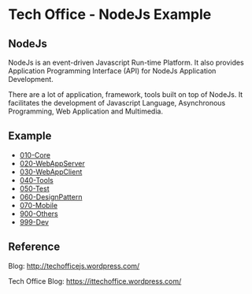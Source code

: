 # Tech Office - NodeJs Example

## NodeJs
NodeJs is an event-driven Javascript Run-time Platform. It also provides Application Programming Interface (API) for NodeJs Application Development.

There are a lot of application, framework, tools built on top of NodeJs. It facilitates the development of Javascript Language, Asynchronous Programming, Web Application and Multimedia.

## Example
* [010-Core](010-Core/)
* [020-WebAppServer](020-WebAppServer/)
* [030-WebAppClient](030-WebAppClient/)
* [040-Tools](040-Tools/)
* [050-Test](050-Test/)
* [060-DesignPattern](060-DesignPattern/)
* [070-Mobile](070-Mobile/)
* [900-Others](900-Others/)
* [999-Dev](999-Dev/)

## Reference 
Blog: http://techofficejs.wordpress.com/

Tech Office Blog: https://ittechoffice.wordpress.com/
